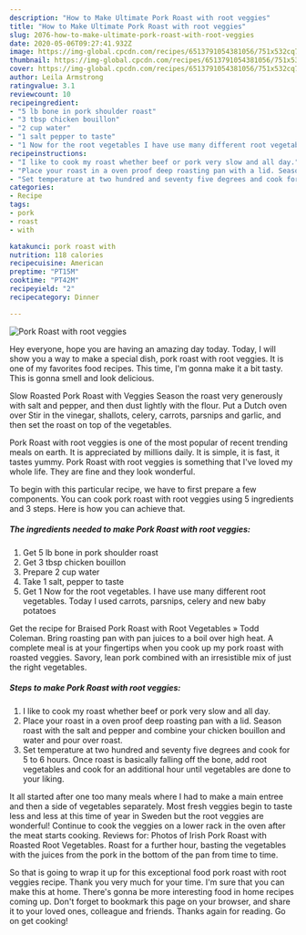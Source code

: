 ```yaml
---
description: "How to Make Ultimate Pork Roast with root veggies"
title: "How to Make Ultimate Pork Roast with root veggies"
slug: 2076-how-to-make-ultimate-pork-roast-with-root-veggies
date: 2020-05-06T09:27:41.932Z
image: https://img-global.cpcdn.com/recipes/6513791054381056/751x532cq70/pork-roast-with-root-veggies-recipe-main-photo.jpg
thumbnail: https://img-global.cpcdn.com/recipes/6513791054381056/751x532cq70/pork-roast-with-root-veggies-recipe-main-photo.jpg
cover: https://img-global.cpcdn.com/recipes/6513791054381056/751x532cq70/pork-roast-with-root-veggies-recipe-main-photo.jpg
author: Leila Armstrong
ratingvalue: 3.1
reviewcount: 10
recipeingredient:
- "5 lb bone in pork shoulder roast"
- "3 tbsp chicken bouillon"
- "2 cup water"
- "1 salt pepper to taste"
- "1 Now for the root vegetables I have use many different root vegetables Today I used carrots parsnips  celery and new baby potatoes"
recipeinstructions:
- "I like to cook my roast whether beef or pork very slow and all day."
- "Place your roast in a oven proof deep roasting pan with a lid. Season roast with the salt and pepper and combine your chicken bouillon and water and pour over roast."
- "Set temperature at two hundred and seventy five degrees and cook for 5 to 6 hours. Once roast is basically falling off the bone, add root vegetables and cook for an additional hour until vegetables are done to your liking."
categories:
- Recipe
tags:
- pork
- roast
- with

katakunci: pork roast with 
nutrition: 118 calories
recipecuisine: American
preptime: "PT15M"
cooktime: "PT42M"
recipeyield: "2"
recipecategory: Dinner

---
```



![Pork Roast with root veggies](https://img-global.cpcdn.com/recipes/6513791054381056/751x532cq70/pork-roast-with-root-veggies-recipe-main-photo.jpg)

Hey everyone, hope you are having an amazing day today. Today, I will show you a way to make a special dish, pork roast with root veggies. It is one of my favorites food recipes. This time, I'm gonna make it a bit tasty. This is gonna smell and look delicious.

Slow Roasted Pork Roast with Veggies Season the roast very generously with salt and pepper, and then dust lightly with the flour. Put a Dutch oven over Stir in the vinegar, shallots, celery, carrots, parsnips and garlic, and then set the roast on top of the vegetables.

Pork Roast with root veggies is one of the most popular of recent trending meals on earth. It is appreciated by millions daily. It is simple, it is fast, it tastes yummy. Pork Roast with root veggies is something that I've loved my whole life. They are fine and they look wonderful.


To begin with this particular recipe, we have to first prepare a few components. You can cook pork roast with root veggies using 5 ingredients and 3 steps. Here is how you can achieve that.

<!--inarticleads1-->

##### The ingredients needed to make Pork Roast with root veggies:

1. Get 5 lb bone in pork shoulder roast
1. Get 3 tbsp chicken bouillon
1. Prepare 2 cup water
1. Take 1 salt, pepper to taste
1. Get 1 Now for the root vegetables. I have use many different root vegetables. Today I used carrots, parsnips,  celery and new baby potatoes


Get the recipe for Braised Pork Roast with Root Vegetables » Todd Coleman. Bring roasting pan with pan juices to a boil over high heat. A complete meal is at your fingertips when you cook up my pork roast with roasted veggies. Savory, lean pork combined with an irresistible mix of just the right vegetables. 

<!--inarticleads2-->

##### Steps to make Pork Roast with root veggies:

1. I like to cook my roast whether beef or pork very slow and all day.
1. Place your roast in a oven proof deep roasting pan with a lid. Season roast with the salt and pepper and combine your chicken bouillon and water and pour over roast.
1. Set temperature at two hundred and seventy five degrees and cook for 5 to 6 hours. Once roast is basically falling off the bone, add root vegetables and cook for an additional hour until vegetables are done to your liking.


It all started after one too many meals where I had to make a main entree and then a side of vegetables separately. Most fresh veggies begin to taste less and less at this time of year in Sweden but the root veggies are wonderful! Continue to cook the veggies on a lower rack in the oven after the meat starts cooking. Reviews for: Photos of Irish Pork Roast with Roasted Root Vegetables. Roast for a further hour, basting the vegetables with the juices from the pork in the bottom of the pan from time to time. 

So that is going to wrap it up for this exceptional food pork roast with root veggies recipe. Thank you very much for your time. I'm sure that you can make this at home. There's gonna be more interesting food in home recipes coming up. Don't forget to bookmark this page on your browser, and share it to your loved ones, colleague and friends. Thanks again for reading. Go on get cooking!
